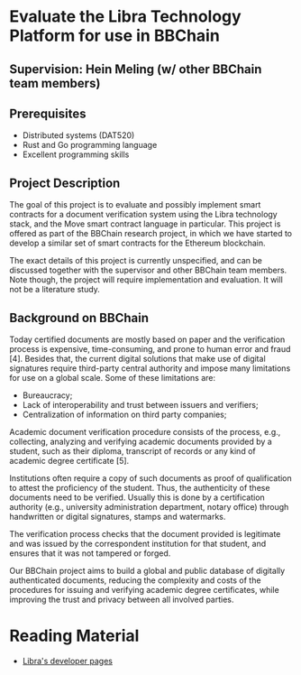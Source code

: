 # Evaluate the Libra Technology Platform for use in BBChain

## Supervision: Hein Meling (w/ other BBChain team members)

## Prerequisites

- Distributed systems (DAT520)
- Rust and Go programming language
- Excellent programming skills

## Project Description

The goal of this project is to evaluate and possibly implement smart contracts for a document verification system using the Libra technology stack, and the Move smart contract language in particular. This project is offered as part of the BBChain research project, in which we have started to develop a similar set of smart contracts for the Ethereum blockchain.

The exact details of this project is currently unspecified, and can be discussed together with the supervisor and other BBChain team members. Note though, the project will require implementation and evaluation. It will not be a literature study.

## Background on BBChain

Today certified documents are mostly based on paper and the verification process is expensive, time-consuming, and prone to human error and fraud [4]. Besides that, the current digital solutions that make use of digital signatures require third-party central authority and impose many limitations for use on a global scale. Some of these limitations are:

- Bureaucracy;
- Lack of interoperability and trust between issuers and verifiers;
- Centralization of information on third party companies;

Academic document verification procedure consists of the process, e.g., collecting, analyzing and verifying academic documents provided by a student, such as their diploma, transcript of records or any kind of academic degree certificate [5].

Institutions often require a copy of such documents as proof of qualification to attest the proficiency of the student. Thus, the authenticity of these documents need to be verified. Usually this is done by a certification authority (e.g., university administration department, notary office) through handwritten or digital signatures, stamps and watermarks.

The verification process checks that the document provided is legitimate and was issued by the correspondent institution for that student, and ensures that it was not tampered or forged.

Our BBChain project aims to build a global and public database of digitally authenticated documents, reducing the complexity and costs of the procedures for issuing and verifying academic degree certificates, while improving the trust and privacy between all involved parties. 

# Reading Material

- [Libra's developer pages](https://developers.libra.org)
